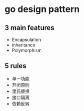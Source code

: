 # go design pattern 


## 3 main features
- Encapsulation
- inheritance
- Polymorphism

## 5 rules
- 单一功能
- 开闭原则
- 里氏替换
- 接口隔离
- 依赖反转


